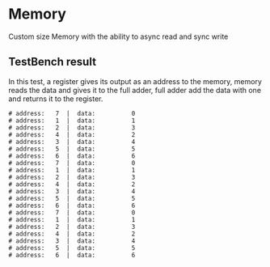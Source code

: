 # Memory
Custom size Memory with the ability to async read and sync write

## TestBench result
In this test, a register gives its output as an address to the memory, memory reads the data and gives it to the full adder, full adder add the data with one and returns it to the register.  

```
# address:   7  |  data:          0
# address:   1  |  data:          1
# address:   2  |  data:          3
# address:   4  |  data:          2
# address:   3  |  data:          4
# address:   5  |  data:          5
# address:   6  |  data:          6
# address:   7  |  data:          0
# address:   1  |  data:          1
# address:   2  |  data:          3
# address:   4  |  data:          2
# address:   3  |  data:          4
# address:   5  |  data:          5
# address:   6  |  data:          6
# address:   7  |  data:          0
# address:   1  |  data:          1
# address:   2  |  data:          3
# address:   4  |  data:          2
# address:   3  |  data:          4
# address:   5  |  data:          5
# address:   6  |  data:          6
```